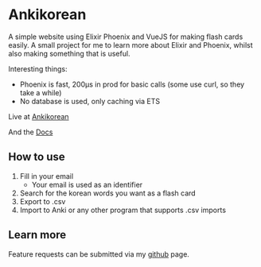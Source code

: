 # Ankikorean

A simple website using Elixir Phoenix and VueJS for making flash cards easily. A small project for me to learn more about Elixir and Phoenix, whilst also making something that is useful. 

Interesting things:
- Phoenix is fast, 200μs in prod for basic calls (some use curl, so they take a while)
- No database is used, only caching via ETS


Live at [Ankikorean](http://www.ankikorean.nl)

And the [Docs](http://www.ankikorean.nl/doc/api-reference.html)


## How to use
1. Fill in your email
    - Your email is used as an identifier
2. Search for the korean words you want as a flash card
3. Export to .csv
4. Import to Anki or any other program that supports .csv imports

## Learn more

Feature requests can be submitted via my [github](https://github.com/JorisKok/ankikorean) page.

